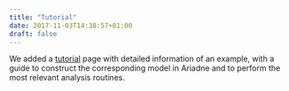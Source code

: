 ```yaml
---
title: "Tutorial"
date: 2017-11-03T14:38:57+01:00
draft: false
---
```


We added a [tutorial](/tutorial) page with detailed information of an example, with a guide to construct the corresponding model in Ariadne and to perform the most relevant analysis routines. 